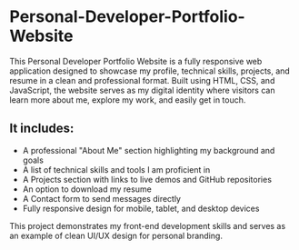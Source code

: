 # Personal-Developer-Portfolio-Website
This Personal Developer Portfolio Website is a fully responsive web application designed to showcase my profile, technical skills, projects, and resume in a clean and professional format. Built using HTML, CSS, and JavaScript, the website serves as my digital identity where visitors can learn more about me, explore my work, and easily get in touch.

## It includes:
 - A professional "About Me" section highlighting my background and goals
 - A list of technical skills and tools I am proficient in
 - A Projects section with links to live demos and GitHub repositories
 - An option to download my resume
 - A Contact form to send messages directly
 - Fully responsive design for mobile, tablet, and desktop devices
   
  This project demonstrates my front-end development skills and serves as an example of clean UI/UX design for personal branding.


